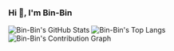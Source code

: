 ### Hi 👋, I'm Bin-Bin


![Bin-Bin's GitHub Stats](https://github-readme-stats.vercel.app/api?username=gaobb&show_icons=true&theme=radical)
![Bin-Bin's Top Langs](https://github-readme-stats.vercel.app/api/top-langs/?username=gaobb&show_icons=true&theme=radical)
![Bin-Bin's Contribution Graph](https://activity-graph.herokuapp.com/graph?username=gaobb&theme=dracula)

<!--
**gaobb/gaobb** is a ✨ _special_ ✨ repository because its `README.md` (this file) appears on your GitHub profile.

Here are some ideas to get you started:

- 🔭 I’m currently working on ...
- 🌱 I’m currently learning ...
- 👯 I’m looking to collaborate on ...
- 🤔 I’m looking for help with ...
- 💬 Ask me about ...
- 📫 How to reach me: ...
- 😄 Pronouns: ...
- ⚡ Fun fact: ...
-->
